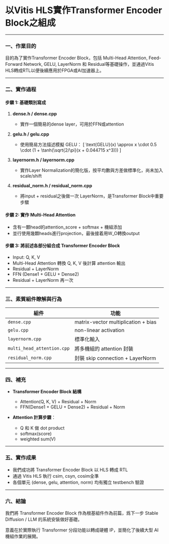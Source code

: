 # 以Vitis HLS實作Transformer Encoder Block之組成

---

### 一、作業目的

目的為了實作Transformer Encoder Block，包括 Multi-Head Attention, Feed-Forward Network, GELU, LayerNorm 和 Residual等基礎操作，並通過Vitis HLS轉成RTL以便後續應用於FPGA或AI加速器上。

---

### 二、實作過程

#### 步驟 1: 基礎類別寫成

1. **dense.h / dense.cpp**
   - 實作一個簡易的dense layer，可用於FFN或attention
   
2. **gelu.h / gelu.cpp**
   - 使用簡易方法描述模擬 GELU：
     \[ \text{GELU}(x) \approx x \cdot 0.5 \cdot (1 + \tanh(\sqrt{2/\pi}(x + 0.044715 x^3))) \]

3. **layernorm.h / layernorm.cpp**
   - 實作Layer Normalization的簡化版，按平均數與方差做標準化，尚未加入scale/shift

4. **residual_norm.h / residual_norm.cpp**
   - 將input + residual之後做一次 LayerNorm，是Transformer Block中重要步驟

#### 步驟 2: 實作 Multi-Head Attention

- 含有一顆head的attention_score + softmax + 機組添加
- 並行使用幾顆heads進行projection，最後接着用W_O轉換output

#### 步驟 3: 將前述各部分組合成 Transformer Encoder Block

- Input: Q, K, V
- Multi-Head Attention 轉換 Q, K, V 後計算 attention 輸出
- Residual + LayerNorm
- FFN (Dense1 + GELU + Dense2)
- Residual + LayerNorm 再一次

---

### 三、素質組件瞭解與行為

| 組件 | 功能 |
|--------|--------|
| `dense.cpp` | matrix-vector multiplication + bias |
| `gelu.cpp` | non-linear activation |
| `layernorm.cpp` | 標準化輸入 |
| `multi_head_attention.cpp` | 將多機組的 attention 封裝 |
| `residual_norm.cpp` | 封裝 skip connection + LayerNorm |

---

### 四、補充

- **Transformer Encoder Block 結構**
  - Attention(Q, K, V) + Residual + Norm
  - FFN(Dense1 + GELU + Dense2) + Residual + Norm

- **Attention 計算步驟**：
  - Q 和 K 做 dot product
  - softmax(score)
  - weighted sum(V)

---

### 五、實作成果

- 我們成功將 Transformer Encoder Block 以 HLS 轉成 RTL
- 通過 Vitis HLS 執行 csim, csyn, cosim全準
- 各個單元 (dense, gelu, attention, norm) 均有獨立 testbench 驗證

---

### 六、結論

我們將 Transformer Encoder Block 作為根基組件作為前篇，爲下一步 Stable Diffusion / LLM 的系統安裝做好基礎。

意義在於實際執行 Transformer 分段功能以轉成硬體 IP，並簡化了後續大型 AI 機組作業的展開。

